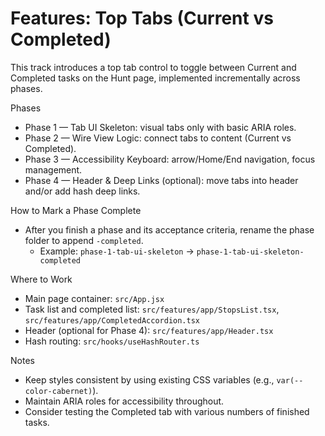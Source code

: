 # Features: Top Tabs (Current vs Completed)

This track introduces a top tab control to toggle between Current and Completed tasks on the Hunt page, implemented incrementally across phases.

Phases
- Phase 1 — Tab UI Skeleton: visual tabs only with basic ARIA roles.
- Phase 2 — Wire View Logic: connect tabs to content (Current vs Completed).
- Phase 3 — Accessibility Keyboard: arrow/Home/End navigation, focus management.
- Phase 4 — Header & Deep Links (optional): move tabs into header and/or add hash deep links.

How to Mark a Phase Complete
- After you finish a phase and its acceptance criteria, rename the phase folder to append `-completed`.
  - Example: `phase-1-tab-ui-skeleton` → `phase-1-tab-ui-skeleton-completed`

Where to Work
- Main page container: `src/App.jsx`
- Task list and completed list: `src/features/app/StopsList.tsx`, `src/features/app/CompletedAccordion.tsx`
- Header (optional for Phase 4): `src/features/app/Header.tsx`
- Hash routing: `src/hooks/useHashRouter.ts`

Notes
- Keep styles consistent by using existing CSS variables (e.g., `var(--color-cabernet)`).
- Maintain ARIA roles for accessibility throughout.
- Consider testing the Completed tab with various numbers of finished tasks.
